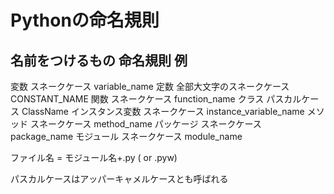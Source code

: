 # Pythonの命名規則
名前をつけるもの	命名規則	例
---
変数	スネークケース	variable_name
定数	全部大文字のスネークケース	CONSTANT_NAME
関数	スネークケース	function_name
クラス	パスカルケース	ClassName
インスタンス変数	スネークケース	instance_variable_name
メソッド	スネークケース	method_name
パッケージ	スネークケース	package_name
モジュール	スネークケース	module_name

ファイル名 = モジュール名+.py ( or .pyw)

パスカルケースはアッパーキャメルケースとも呼ばれる
